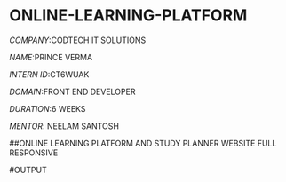 # ONLINE-LEARNING-PLATFORM

*COMPANY*:CODTECH IT SOLUTIONS

*NAME*:PRINCE VERMA

*INTERN ID*:CT6WUAK

*DOMAIN*:FRONT END DEVELOPER

*DURATION*:6 WEEKS

*MENTOR*: NEELAM SANTOSH

##ONLINE LEARNING PLATFORM AND STUDY PLANNER WEBSITE FULL RESPONSIVE 

#OUTPUT
